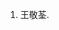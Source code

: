 <ol>

<li><p style="text-align:justify; text-justify:inter-ideograph;"一种基于光辐照/氯代三聚氰酸去除水中污染物的方法, ZL 2021 1 1617728.5, 申请（专利权）人: 四川大学, 发明人: 郭洪光;<font face="arial black">王敬荃</font>.</p></li> 



</ol>
